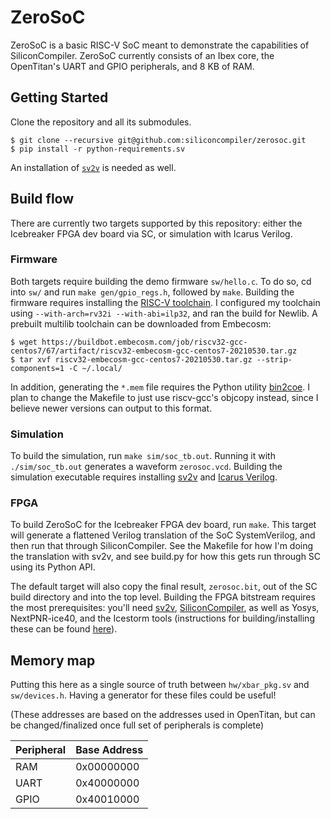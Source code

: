# ZeroSoC

ZeroSoC is a basic RISC-V SoC meant to demonstrate the capabilities of
SiliconCompiler. ZeroSoC currently consists of an Ibex core, the OpenTitan's
UART and GPIO peripherals, and 8 KB of RAM.

## Getting Started

Clone the repository and all its submodules.

```
$ git clone --recursive git@github.com:siliconcompiler/zerosoc.git
$ pip install -r python-requirements.sv
```

An installation of [`sv2v`](https://github.com/zachjs/sv2v) is needed as well.

## Build flow

There are currently two targets supported by this repository: either the
Icebreaker FPGA dev board via SC, or simulation with Icarus Verilog.

### Firmware

Both targets require building the demo firmware `sw/hello.c`. To do so, cd into
`sw/` and run `make gen/gpio_regs.h`, followed by `make`. Building the
firmware requires installing the [RISC-V
toolchain](https://github.com/riscv/riscv-gnu-toolchain). I configured my
toolchain using `--with-arch=rv32i --with-abi=ilp32`, and ran the build for
Newlib. A prebuilt multilib toolchain can be downloaded from Embecosm:

```
$ wget https://buildbot.embecosm.com/job/riscv32-gcc-centos7/67/artifact/riscv32-embecosm-gcc-centos7-20210530.tar.gz
$ tar xvf riscv32-embecosm-gcc-centos7-20210530.tar.gz --strip-components=1 -C ~/.local/
```

In addition, generating the `*.mem` file requires the Python utility
[bin2coe](https://github.com/anishathalye/bin2coe). I plan to change the
Makefile to just use riscv-gcc's objcopy instead, since I believe newer versions
can output to this format.

### Simulation

To build the simulation, run `make sim/soc_tb.out`. Running it with
`./sim/soc_tb.out` generates a waveform `zerosoc.vcd`. Building the
simulation executable requires installing [sv2v](https://github.com/zachjs/sv2v) and [Icarus Verilog](http://iverilog.icarus.com/).

### FPGA

To build ZeroSoC for the Icebreaker FPGA dev board, run `make`. This target will
generate a flattened Verilog translation of the SoC SystemVerilog, and then run
that through SiliconCompiler. See the Makefile for how I'm doing the translation
with sv2v, and see build.py for how this gets run through SC using its Python API.

The default target will also copy the final result, `zerosoc.bit`, out of the SC
build directory and into the top level. Building the FPGA bitstream requires the
most prerequisites: you'll need [sv2v](https://github.com/zachjs/sv2v),
[SiliconCompiler](https://github.com/siliconcompiler/siliconcompiler/), as well
as Yosys, NextPNR-ice40, and the Icestorm tools (instructions for
building/installing these can be found
[here](http://www.clifford.at/icestorm/)).

## Memory map

Putting this here as a single source of truth between `hw/xbar_pkg.sv` and
`sw/devices.h`. Having a generator for these files could be useful!

(These addresses are based on the addresses used in OpenTitan, but can be
changed/finalized once full set of peripherals is complete)

Peripheral | Base Address
-----------|-------------
RAM        | 0x00000000
UART       | 0x40000000
GPIO       | 0x40010000
